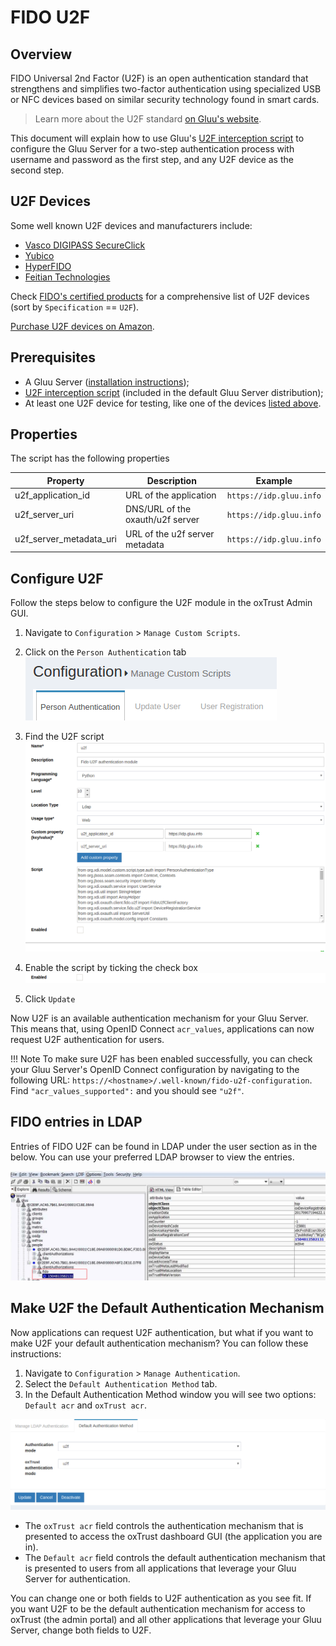 # FIDO U2F

## Overview
FIDO Universal 2nd Factor (U2F) is an open authentication standard that strengthens and simplifies two-factor authentication using specialized USB or NFC devices based on similar security technology found in smart cards. 

> Learn more about the U2F standard [on Gluu's website](https://www.gluu.org/resources/documents/standards/fido-u2f/).

This document will explain how to use Gluu's [U2F interception script](https://raw.githubusercontent.com/GluuFederation/oxAuth/master/Server/integrations/u2f/U2fExternalAuthenticator.py) 
to configure the Gluu Server for a two-step authentication process with username and password as the first step, 
and any U2F device as the second step.

## U2F Devices
Some well known U2F devices and manufacturers include:           
- [Vasco DIGIPASS SecureClick](https://www.vasco.com/products/two-factor-authenticators/hardware/one-button/digipass-secureclick.html)      
- [Yubico](https://www.yubico.com/)      
- [HyperFIDO](http://hyperfido.com/)       
- [Feitian Technologies](http://www.ftsafe.com/)      

Check [FIDO's certified products](https://fidoalliance.org/certification/fido-certified-products/) for a comprehensive list of U2F devices (sort by `Specification` == `U2F`).   

[Purchase U2F devices on Amazon](https://www.amazon.com/s/ref=nb_sb_noss/146-0120855-4781335?url=search-alias%3Daps&field-keywords=u2f). 

## Prerequisites
- A Gluu Server ([installation instructions](../installation-guide/index.md));      
- [U2F interception script](https://github.com/GluuFederation/oxAuth/blob/master/Server/integrations/u2f/U2fExternalAuthenticator.py) (included in the default Gluu Server distribution);     
- At least one U2F device for testing, like one of the devices [listed above](#u2f-devices).   

## Properties
The script has the following properties

|	Property	|	Description		|	Example	|
|-----------------------|-------------------------------|---------------|
|u2f_application_id		|URL of the application		|`https://idp.gluu.info`|
|u2f_server_uri		|DNS/URL of the oxauth/u2f server|`https://idp.gluu.info`|
|u2f_server_metadata_uri|URL of the u2f server metadata|`https://idp.gluu.info`|

## Configure U2F

Follow the steps below to configure the U2F module in the oxTrust Admin GUI.

1. Navigate to `Configuration` > `Manage Custom Scripts`.    

2. Click on the `Person Authentication` tab       
![person-auth](../img/admin-guide/multi-factor/person-auth.png)

3. Find the U2F script       
![u2f-script](../img/admin-guide/multi-factor/u2f-script.png)

4. Enable the script by ticking the check box       
![enable](../img/admin-guide/enable.png)

5. Click `Update`

Now U2F is an available authentication mechanism for your Gluu Server. This means that, using OpenID Connect `acr_values`, applications can now request U2F authentication for users. 

!!! Note 
    To make sure U2F has been enabled successfully, you can check your Gluu Server's OpenID Connect 
    configuration by navigating to the following URL: `https://<hostname>/.well-known/fido-u2f-configuration`. 
    Find `"acr_values_supported":` and you should see `"u2f"`. 
    
## FIDO entries in LDAP
Entries of FIDO U2F can be found in LDAP under the user section as in the below. You can use your preferred LDAP browser
to view the entries.

![fidoldap](../img/admin-guide/multi-factor/fido-ldap-entry.png)

## Make U2F the Default Authentication Mechanism

Now applications can request U2F authentication, but what if you want to make U2F your default authentication mechanism? You can follow these instructions: 

1. Navigate to `Configuration` > `Manage Authentication`. 
2. Select the `Default Authentication Method` tab. 
3. In the Default Authentication Method window you will see two options: `Default acr` and `oxTrust acr`. 

![u2f](../img/admin-guide/multi-factor/u2f.png)

- The `oxTrust acr` field controls the authentication mechanism that is presented to access the oxTrust dashboard GUI (the application you are in).    
- The `Default acr` field controls the default authentication mechanism that is presented to users from all applications that leverage your Gluu Server for authentication.    

You can change one or both fields to U2F authentication as you see fit. If you want U2F to be the default authentication mechanism for access to oxTrust (the admin portal) and all other applications that leverage your Gluu Server, change both fields to U2F.  

     

